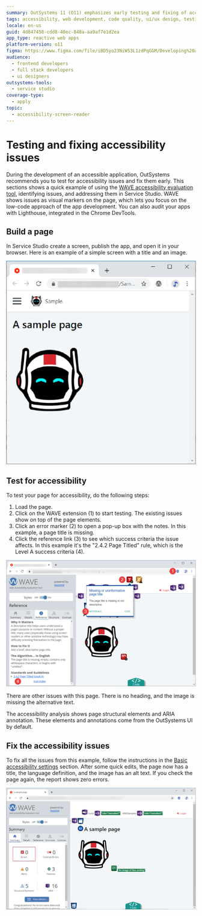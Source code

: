 ```yaml
---
summary: OutSystems 11 (O11) emphasizes early testing and fixing of accessibility issues using tools like WAVE and Lighthouse to enhance app development.
tags: accessibility, web development, code quality, ui/ux design, testing tools
locale: en-us
guid: 4d847458-cdd8-40ec-848a-aa9af7e1d2ea
app_type: reactive web apps
platform-version: o11
figma: https://www.figma.com/file/iBD5yo23NiW53L1zdPqGGM/Developing%20an%20Application?node-id=186:22
audience:
  - frontend developers
  - full stack developers
  - ui designers
outsystems-tools:
  - service studio
coverage-type:
  - apply
topic:
  - accessibility-screen-reader
---
```


# Testing and fixing accessibility issues

During the development of an accessible application, OutSystems recommends you to test for accessibility issues and fix them early. This sections shows a quick example of using the [WAVE accessibility evaluation tool](https://wave.webaim.org/), identifying issues, and addressing them in Service Studio. WAVE shows issues as visual markers on the page, which lets you focus on the low-code approach of the app development. You can also audit your apps with Lighthouse, integrated in the Chrome DevTools.

## Build a page

In Service Studio create a screen, publish the app, and open it in your browser. Here is an example of a simple screen with a title and an image.

![Example of a simple OutSystems Service Studio screen with a title and an image](images/a-sample-page-ss.png "Sample OutSystems Service Studio Screen")

## Test for accessibility

To test your page for accessibility, do the following steps:

1. Load the page.
1. Click on the WAVE extension (1) to start testing.
    The existing issues show on top of the page elements.
1. Click an error marker (2) to open a pop-up box with the notes. In this example, a page title is missing.
1. Click the reference link (3) to see which success criteria the issue affects. In this example it's the "2.4.2 Page Titled" rule, which is the Level A success criteria (4).

![WAVE tool showing accessibility issues on a web page with error markers and pop-up notes](images/test-for-accessibility.png "Testing for Accessibility with WAVE Tool")

There are other issues with this page. There is no heading, and the image is missing the alternative text.

<div class="info" markdown="1">

The accessibility analysis shows page structural elements and ARIA annotation. These elements and annotations come from the OutSystems UI by default.

</div>

## Fix the accessibility issues

To fix all the issues from this example, follow the instructions in the [Basic accessibility settings](https://success.outsystems.com/Documentation/11/Developing_an_Application/Design_UI/Accessibility#Basic_accessibility_settings) section. After some quick edits, the page now has a title, the language definition, and the image has an alt text. If you check the page again, the report shows zero errors.

![Web page with fixed accessibility issues, including a page title, language definition, and alt text for an image](images/fixing-accessibility-issues.png "Fixed Accessibility Issues on a Web Page")
